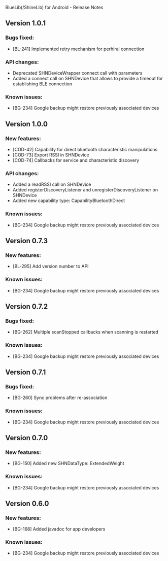 BlueLib(/ShineLib) for Android - Release Notes

Version 1.0.1
-------------
### Bugs fixed:
* [BL-241] Implemented retry mechanism for perhiral connection

### API changes:
* Deprecated SHNDeviceWrapper connect call with parameters
* Added a connect call on SHNDevice that allows to provide a timeout for establishing BLE connection

### Known issues:
* [BG-234] Google backup might restore previously associated devices

Version 1.0.0
-------------
### New features:
* [COD-42] Capability for direct bluetooth characteristic manipulations
* [COD-73] Export RSSI in SHNDevice
* [COD-74] Callbacks for service and characteristic discovery

### API changes:
* Added a readRSSI call on SHNDevice
* Added registerDiscoveryListener and unregisterDiscoveryListener on SHNDevice
* Added new capability type: CapabilityBluetoothDirect

### Known issues:
* [BG-234] Google backup might restore previously associated devices


Version 0.7.3
-------------
### New features:
* [BL-295] Add version number to API

### Known issues:
* [BG-234] Google backup might restore previously associated devices


Version 0.7.2
-------------
### Bugs fixed:
* [BG-262] Multiple scanStopped callbacks when scanning is restarted

### Known issues:
* [BG-234] Google backup might restore previously associated devices


Version 0.7.1
-------------
### Bugs fixed:
* [BG-260] Sync problems after re-association

### Known issues:
* [BG-234] Google backup might restore previously associated devices


Version 0.7.0
-------------
### New features:
* [BG-150] Added new SHNDataType: ExtendedWeight 

### Known issues:
* [BG-234] Google backup might restore previously associated devices


Version 0.6.0
-------------
### New features:
* [BG-168] Added javadoc for app developers

### Known issues:
* [BG-234] Google backup might restore previously associated devices

